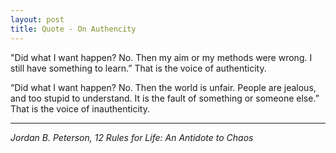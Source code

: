 ```yaml
---
layout: post
title: Quote - On Authencity
---
```


"Did what I want happen? No.
Then my aim or my methods were wrong.
I still have something to learn.”
That is the voice of authenticity.

“Did what I want happen? No.
Then the world is unfair.
People are jealous, and too stupid to understand.
It is the fault of something or someone else.”
That is the voice of inauthenticity.

___
_Jordan B. Peterson,
12 Rules for Life: An Antidote to Chaos_
